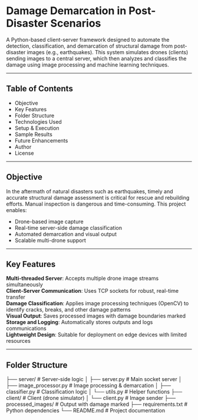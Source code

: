 #   Damage Demarcation in Post-Disaster Scenarios

A Python-based client-server framework designed to automate the detection, classification, and demarcation of structural damage from post-disaster images (e.g., earthquakes). This system simulates drones (clients) sending images to a central server, which then analyzes and classifies the damage using image processing and machine learning techniques.

---

##   Table of Contents

-  Objective 
-  Key Features 
-   Folder Structure 
-  Technologies Used 
-  Setup & Execution 
-  Sample Results 
-  Future Enhancements 
-  Author 
-  License 

---

##   Objective

In the aftermath of natural disasters such as earthquakes, timely and accurate structural damage assessment is critical for rescue and rebuilding efforts. Manual inspection is dangerous and time-consuming. This project enables:
- Drone-based image capture
- Real-time server-side damage classification
- Automated demarcation and visual output
- Scalable multi-drone support

---

##  Key Features

 **Multi-threaded Server**: Accepts multiple drone image streams simultaneously  
 **Client-Server Communication**: Uses TCP sockets for robust, real-time transfer  
 **Damage Classification**: Applies image processing techniques (OpenCV) to identify cracks, breaks, and other damage patterns  
 **Visual Output**: Saves processed images with damage boundaries marked  
 **Storage and Logging**: Automatically stores outputs and logs communications  
**Lightweight Design**: Suitable for deployment on edge devices with limited resources

---

##  Folder Structure

├── server/ # Server-side logic
│ ├── server.py # Main socket server
│ ├── image_processor.py # Image processing & demarcation
│ ├── classifier.py # Classification logic
│ └── utils.py # Helper functions
├── client/ # Client (drone simulator)
│ └── client.py # Image sender
├── processed_images/ # Output with damage marked
├── requirements.txt # Python dependencies
└── README.md # Project documentation

